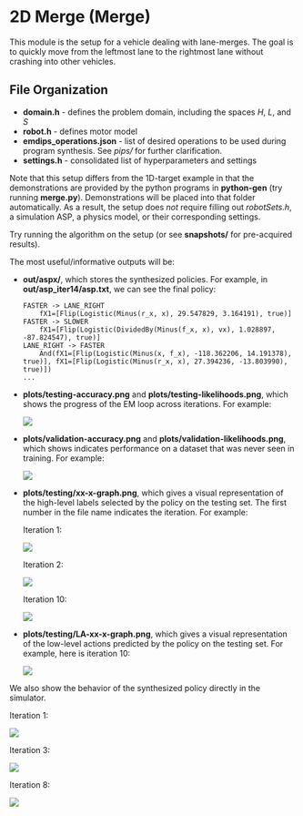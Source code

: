 # 2D Merge (Merge)
This module is the setup for a vehicle dealing with lane-merges. The goal is to quickly move from the leftmost lane to the rightmost lane without crashing into other vehicles.

## File Organization
- **domain.h** - defines the problem domain, including the spaces $H$, $L$, and $S$
- **robot.h** - defines motor model
- **emdips_operations.json** - list of desired operations to be used during program synthesis. See *pips/* for further clarification.
- **settings.h** - consolidated list of hyperparameters and settings

Note that this setup differs from the 1D-target example in that the demonstrations are provided by the python programs in **python-gen** (try running **merge.py**). Demonstrations will be placed into that folder automatically. 
As a result, the setup does *not* require filling out *robotSets.h*, a simulation ASP, a physics model, or their corresponding settings.

Try running the algorithm on the setup (or see **snapshots/** for pre-acquired results).

The most useful/informative outputs will be:
- **out/aspx/**, which stores the synthesized policies. For example, in **out/asp_iter14/asp.txt**, we can see the final policy:
    ```
    FASTER -> LANE_RIGHT
        fX1=[Flip(Logistic(Minus(r_x, x), 29.547829, 3.164191), true)]
    FASTER -> SLOWER
        fX1=[Flip(Logistic(DividedBy(Minus(f_x, x), vx), 1.028897, -87.824547), true)]
    LANE_RIGHT -> FASTER
        And(fX1=[Flip(Logistic(Minus(x, f_x), -118.362206, 14.191378), true)], fX1=[Flip(Logistic(Minus(r_x, x), 27.394236, -13.803990), true)])
    ...
    ```
- **plots/testing-accuracy.png** and **plots/testing-likelihoods.png**, which shows the progress of the EM loop across iterations. For example:

    ![](snapshots/example_snapshot/plots/testing-likelihoods.png)
- **plots/validation-accuracy.png** and **plots/validation-likelihoods.png**, which shows indicates performance on a dataset that was never seen in training. For example:

    ![](snapshots/example_snapshot/plots/validation-likelihoods.png)
- **plots/testing/xx-x-graph.png**, which gives a visual representation of the high-level labels selected by the policy on the testing set. The first number in the file name indicates the iteration. For example:

    Iteration 1:

    ![](snapshots/example_snapshot/plots/testing/1-0-graph.png)

    Iteration 2:

    ![](snapshots/example_snapshot/plots/testing/2-0-graph.png)

    Iteration 10:

    ![](snapshots/example_snapshot/plots/testing/9-0-graph.png)
- **plots/testing/LA-xx-x-graph.png**, which gives a visual representation of the low-level actions predicted by the policy on the testing set. For example, here is iteration 10:

    ![](snapshots/example_snapshot/plots/testing/LA-9-0-graph.png)

We also show the behavior of the synthesized policy directly in the simulator.

Iteration 1:

![](snapshots/example_snapshot/asp_1.gif)

Iteration 3:

![](snapshots/example_snapshot/asp_3.gif)

Iteration 8:

![](snapshots/example_snapshot/asp_8.gif)